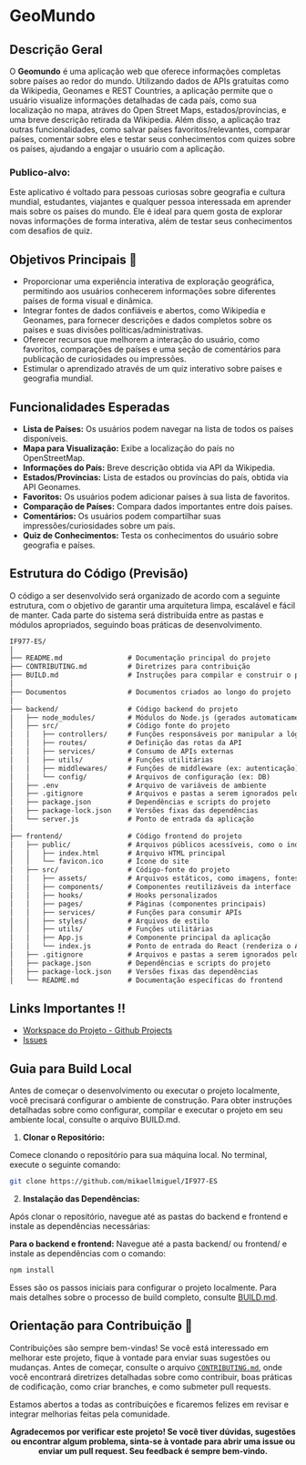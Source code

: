 # GeoMundo

## Descrição Geral
O **Geomundo** é uma aplicação web que oferece informações completas sobre países ao redor do mundo. Utilizando dados de APIs gratuitas como da Wikipedia, Geonames e REST Countries, a aplicação permite que o usuário visualize informações detalhadas de cada país, como sua localização no mapa, atráves do Open Street Maps, estados/províncias, e uma breve descrição retirada da Wikipedia. Além disso, a aplicação traz outras funcionalidades, como salvar países favoritos/relevantes, comparar países, comentar sobre eles e testar seus conhecimentos com quizes sobre os países, ajudando a engajar o usuário com a aplicação.

### Publico-alvo:
Este aplicativo é voltado para pessoas curiosas sobre geografia e cultura mundial, estudantes, viajantes e qualquer pessoa interessada em aprender mais sobre os países do mundo. Ele é ideal para quem gosta de explorar novas informações de forma interativa, além de testar seus conhecimentos com desafios de quiz.

## Objetivos Principais 🎯
- Proporcionar uma experiência interativa de exploração geográfica, permitindo aos usuários conhecerem informações sobre diferentes países de forma visual e dinâmica.
- Integrar fontes de dados confiáveis e abertos, como Wikipedia e Geonames, para fornecer descrições e dados completos sobre os países e suas divisões políticas/administrativas.
- Oferecer recursos que melhorem a interação do usuário, como favoritos, comparações de países e uma seção de comentários para publicação de curiosidades ou impressões.
- Estimular o aprendizado através de um quiz interativo sobre países e geografia mundial.

## Funcionalidades Esperadas
- **Lista de Países:** Os usuários podem navegar na lista de todos os países disponíveis.
- **Mapa para Visualização:** Exibe a localização do país no OpenStreetMap.
- **Informações do País:** Breve descrição obtida via API da Wikipedia.
- **Estados/Províncias:** Lista de estados ou províncias do país, obtida via API Geonames.
- **Favoritos:** Os usuários podem adicionar países à sua lista de favoritos.
- **Comparação de Países:** Compara dados importantes entre dois países.
- **Comentários:** Os usuários podem compartilhar suas impressões/curiosidades sobre um país.
- **Quiz de Conhecimentos:** Testa os conhecimentos do usuário sobre geografia e países.

## Estrutura do Código (Previsão)

O código a ser desenvolvido será organizado de acordo com a seguinte estrutura, com o objetivo de garantir uma arquitetura limpa, escalável e fácil de manter. Cada parte do sistema será distribuída entre as pastas e módulos apropriados, seguindo boas práticas de desenvolvimento.

```txt
IF977-ES/
│
├── README.md                # Documentação principal do projeto
├── CONTRIBUTING.md          # Diretrizes para contribuição
├── BUILD.md                 # Instruções para compilar e construir o projeto
│
├── Documentos               # Documentos criados ao longo do projeto
│
├── backend/                 # Código backend do projeto
│   ├── node_modules/        # Módulos do Node.js (gerados automaticamente)
│   ├── src/                 # Código fonte do projeto
│   │   ├── controllers/     # Funções responsáveis por manipular a lógica de cada rota
│   │   ├── routes/          # Definição das rotas da API
│   │   ├── services/        # Consumo de APIs externas
│   │   ├── utils/           # Funções utilitárias
│   │   ├── middlewares/     # Funções de middleware (ex: autenticação)
│   │   └── config/          # Arquivos de configuração (ex: DB)
│   ├── .env                 # Arquivo de variáveis de ambiente
│   ├── .gitignore           # Arquivos e pastas a serem ignorados pelo git
│   ├── package.json         # Dependências e scripts do projeto
│   ├── package-lock.json    # Versões fixas das dependências
│   └── server.js            # Ponto de entrada da aplicação
│
├── frontend/                # Código frontend do projeto
│   ├── public/              # Arquivos públicos acessíveis, como o index.html
│   │   ├── index.html       # Arquivo HTML principal
│   │   └── favicon.ico      # Ícone do site
│   ├── src/                 # Código-fonte do projeto
│   │   ├── assets/          # Arquivos estáticos, como imagens, fontes, etc.
│   │   ├── components/      # Componentes reutilizáveis da interface
│   │   ├── hooks/           # Hooks personalizados
│   │   ├── pages/           # Páginas (componentes principais)
│   │   ├── services/        # Funções para consumir APIs
│   │   ├── styles/          # Arquivos de estilo
│   │   ├── utils/           # Funções utilitárias
│   │   ├── App.js           # Componente principal da aplicação
│   │   └── index.js         # Ponto de entrada do React (renderiza o App)
│   ├── .gitignore           # Arquivos e pastas a serem ignorados pelo git
│   ├── package.json         # Dependências e scripts do projeto
│   ├── package-lock.json    # Versões fixas das dependências
│   └── README.md            # Documentação específicas do frontend
```

## Links Importantes ‼️
- [Workspace do Projeto - Github Projects](lhttps://github.com/users/mikaellmiguel/projects/3)
- [Issues](https://github.com/mikaellmiguel/IF977-ES/issues)

## Guia para Build Local 
Antes de começar o desenvolvimento ou executar o projeto localmente, você precisará configurar o ambiente de construção. Para obter instruções detalhadas sobre como configurar, compilar e executar o projeto em seu ambiente local, consulte o arquivo BUILD.md.

1. **Clonar o Repositório:**

Comece clonando o repositório para sua máquina local. No terminal, execute o seguinte comando:

```bash
git clone https://github.com/mikaellmiguel/IF977-ES
```

2. **Instalação das Dependências:**

Após clonar o repositório, navegue até as pastas do backend e frontend e instale as dependências necessárias:

**Para o backend e frontend:** Navegue até a pasta backend/ ou frontend/ e instale as dependências com o comando:

```bash
npm install
```


Esses são os passos iniciais para configurar o projeto localmente. Para mais detalhes sobre o processo de build completo, consulte [BUILD.md](ttps://github.com/mikaellmiguel/IF977-ES/blob/main/BUILD.MD).

## Orientação para Contribuição 🤝
Contribuições são sempre bem-vindas! Se você está interessado em melhorar este projeto, fique à vontade para enviar suas sugestões ou mudanças. Antes de começar, consulte o arquivo [`CONTRIBUTING.md`](https://github.com/mikaellmiguel/IF977-ES/blob/main/CONTRIBUTING.MD), onde você encontrará diretrizes detalhadas sobre como contribuir, boas práticas de codificação, como criar branches, e como submeter pull requests.

Estamos abertos a todas as contribuições e ficaremos felizes em revisar e integrar melhorias feitas pela comunidade.

<center><b>Agradecemos por verificar este projeto! Se você tiver dúvidas, sugestões ou encontrar algum problema, sinta-se à vontade para abrir uma issue ou enviar um pull request. Seu feedback é sempre bem-vindo.</b></center>